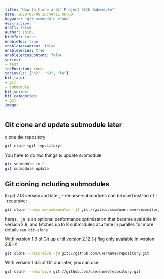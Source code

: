 ```yaml
---
title: "How to Clone a Git Project With Submodule"
date: 2020-08-08T20:44:11+06:00
keyword: "git submodule clone"
description:
draft: false
author: shibu
hideToc: false
enableToc: true
enableTocContent: false
enableSeries: true
enableSeriesContent: false
series:
- test
tocPosition: inner
tocLevels: ["h2", "h3", "h4"]
bit_tags: 
- git
- submodule
bit_series:
bit_categories:
- git
image:
---
```


## Git clone and update submodule later

clone the repository    

~~~bash
git clone <git repository>
~~~

You have to do two things to update submodule


~~~bash
git submodule init 
git submodule update
~~~

## Git cloning including submodules

In git 2.13 version and later, --recurse-submodules can be used instead of --recursive:

~~~bash
git clone --recurse-submodules -j8 git://github.com/username/repository.git
~~~

heres, `-j8` is an optional performance optimization that became available in version 2.8, and fetches up to 8 submodules at a time in parallel. for more details `man git-clone`

With version 1.9 of Git up until version 2.12 (-j flag only available in version 2.8+):

~~~bash
git clone --recursive -j8 git://github.com/username/repository.git
~~~

With version 1.6.5 of Git and later, you can use:

~~~bash
git clone --recursive git://github.com/username/repository.git
~~~











